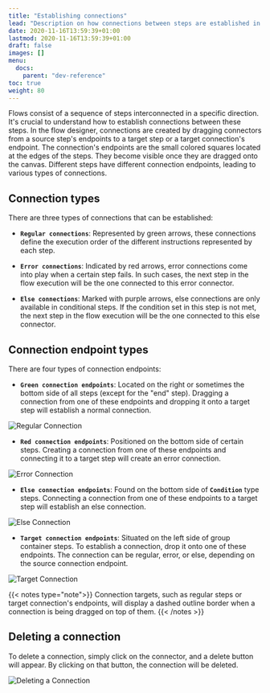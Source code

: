 ```yaml
---
title: "Establishing connections"
lead: "Description on how connections between steps are established in the flow designer"
date: 2020-11-16T13:59:39+01:00
lastmod: 2020-11-16T13:59:39+01:00
draft: false
images: []
menu:
  docs:
    parent: "dev-reference"
toc: true
weight: 80
---
```


Flows consist of a sequence of steps interconnected in a specific direction. It's crucial to understand how to establish connections between these steps. In the flow designer, connections are created by dragging connectors from a source step's endpoints to a target step or a target connection's endpoint. The connection's endpoints are the small colored squares located at the edges of the steps. They become visible once they are dragged onto the canvas. Different steps have different connection endpoints, leading to various types of connections.

## **Connection types**

There are three types of connections that can be established:

- **`Regular connections`**: Represented by green arrows, these connections define the execution order of the different instructions represented by each step.

- **`Error connections`**: Indicated by red arrows, error connections come into play when a certain step fails. In such cases, the next step in the flow execution will be the one connected to this error connector.

- **`Else connections`**: Marked with purple arrows, else connections are only available in conditional steps. If the condition set in this step is not met, the next step in the flow execution will be the one connected to this else connector.

## **Connection endpoint types**

There are four types of connection endpoints:

- **`Green connection endpoints`**: Located on the right or sometimes the bottom side of all steps (except for the "end" step). Dragging a connection from one of these endpoints and dropping it onto a target step will establish a normal connection.

![Regular Connection](https://pmslingr.github.io/slingrDoc/images/vendor/flows/regular_connection.gif)

- **`Red connection endpoints`**: Positioned on the bottom side of certain steps. Creating a connection from one of these endpoints and connecting it to a target step will create an error connection.

![Error Connection](https://pmslingr.github.io/slingrDoc/images/vendor/flows/error_connection.gif)

- **`Else connection endpoints`**: Found on the bottom side of **`Condition`** type steps. Connecting a connection from one of these endpoints to a target step will establish an else connection.

![Else Connection](https://pmslingr.github.io/slingrDoc/images/vendor/flows/else_connection.gif)

- **`Target connection endpoints`**: Situated on the left side of group container steps. To establish a connection, drop it onto one of these endpoints. The connection can be regular, error, or else, depending on the source connection endpoint.

![Target Connection](https://pmslingr.github.io/slingrDoc/images/vendor/flows/target_connection.gif)

{{< notes type="note">}}
Connection targets, such as regular steps or target connection's endpoints, will display a dashed outline border when a connection is being dragged on top of them.
{{< /notes >}}

## **Deleting a connection**

To delete a connection, simply click on the connector, and a delete button will appear. By clicking on that button, the connection will be deleted.

![Deleting a Connection](https://pmslingr.github.io/slingrDoc/images/vendor/flows/deleting_connection.gif)



